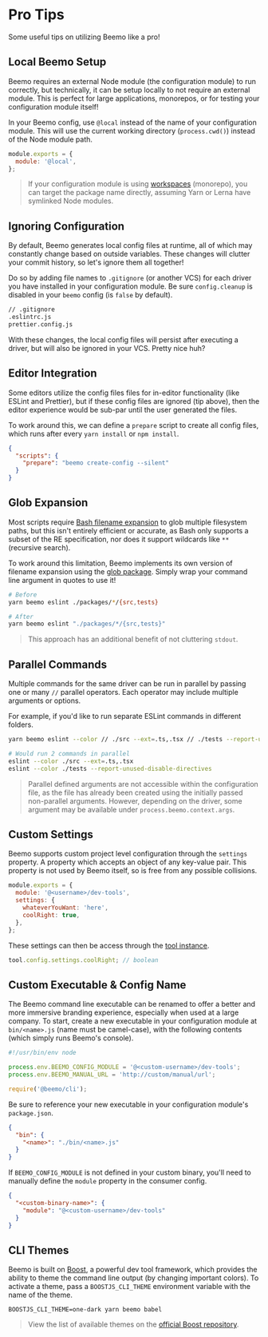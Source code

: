 # Pro Tips

Some useful tips on utilizing Beemo like a pro!

## Local Beemo Setup

Beemo requires an external Node module (the configuration module) to run correctly, but technically,
it can be setup locally to not require an external module. This is perfect for large applications,
monorepos, or for testing your configuration module itself!

In your Beemo config, use `@local` instead of the name of your configuration module. This will use
the current working directory (`process.cwd()`) instead of the Node module path.

```js
module.exports = {
  module: '@local',
};
```

> If your configuration module is using [workspaces](./workspaces.md) (monorepo), you can target the
> package name directly, assuming Yarn or Lerna have symlinked Node modules.

## Ignoring Configuration

By default, Beemo generates local config files at runtime, all of which may constantly change based
on outside variables. These changes will clutter your commit history, so let's ignore them all
together!

Do so by adding file names to `.gitignore` (or another VCS) for each driver you have installed in
your configuration module. Be sure `config.cleanup` is disabled in your `beemo` config (is `false`
by default).

```bash
// .gitignore
.eslintrc.js
prettier.config.js
```

With these changes, the local config files will persist after executing a driver, but will also be
ignored in your VCS. Pretty nice huh?

## Editor Integration

Some editors utilize the config files files for in-editor functionality (like ESLint and Prettier),
but if these config files are ignored (tip above), then the editor experience would be sub-par until
the user generated the files.

To work around this, we can define a `prepare` script to create all config files, which runs after
every `yarn install` or `npm install`.

```json
{
  "scripts": {
    "prepare": "beemo create-config --silent"
  }
}
```

## Glob Expansion

Most scripts require [Bash filename expansion](http://tldp.org/LDP/abs/html/globbingref.html) to
glob multiple filesystem paths, but this isn't entirely efficient or accurate, as Bash only supports
a subset of the RE specification, nor does it support wildcards like `**` (recursive search).

To work around this limitation, Beemo implements its own version of filename expansion using the
[glob package](https://www.npmjs.com/package/glob). Simply wrap your command line argument in quotes
to use it!

```bash
# Before
yarn beemo eslint ./packages/*/{src,tests}

# After
yarn beemo eslint "./packages/*/{src,tests}"
```

> This approach has an additional benefit of not cluttering `stdout`.

## Parallel Commands

Multiple commands for the same driver can be run in parallel by passing one or many `//` parallel
operators. Each operator may include multiple arguments or options.

For example, if you'd like to run separate ESLint commands in different folders.

```bash
yarn beemo eslint --color // ./src --ext=.ts,.tsx // ./tests --report-unused-disable-directives

# Would run 2 commands in parallel
eslint --color ./src --ext=.ts,.tsx
eslint --color ./tests --report-unused-disable-directives
```

> Parallel defined arguments are not accessible within the configuration file, as the file has
> already been created using the initially passed non-parallel arguments. However, depending on the
> driver, some argument may be available under `process.beemo.context.args`.

## Custom Settings

Beemo supports custom project level configuration through the `settings` property. A property which
accepts an object of any key-value pair. This property is not used by Beemo itself, so is free from
any possible collisions.

```js
module.exports = {
  module: '@<username>/dev-tools',
  settings: {
    whateverYouWant: 'here',
    coolRight: true,
  },
};
```

These settings can then be access through the [tool instance](./tool.md).

```js
tool.config.settings.coolRight; // boolean
```

## Custom Executable & Config Name

The Beemo command line executable can be renamed to offer a better and more immersive branding
experience, especially when used at a large company. To start, create a new executable in your
configuration module at `bin/<name>.js` (name must be camel-case), with the following contents
(which simply runs Beemo's console).

```js
#!/usr/bin/env node

process.env.BEEMO_CONFIG_MODULE = '@<custom-username>/dev-tools';
process.env.BEEMO_MANUAL_URL = 'http://custom/manual/url';

require('@beemo/cli');
```

Be sure to reference your new executable in your configuration module's `package.json`.

```json
{
  "bin": {
    "<name>": "./bin/<name>.js"
  }
}
```

If `BEEMO_CONFIG_MODULE` is not defined in your custom binary, you'll need to manually define the
`module` property in the consumer config.

```json
{
  "<custom-binary-name>": {
    "module": "@<custom-username>/dev-tools"
  }
}
```

## CLI Themes

Beemo is built on [Boost](https://github.com/milesj/boost), a powerful dev tool framework, which
provides the ability to theme the command line output (by changing important colors). To activate a
theme, pass a `BOOSTJS_CLI_THEME` environment variable with the name of the theme.

```
BOOSTJS_CLI_THEME=one-dark yarn beemo babel
```

> View the list of available themes on the
> [official Boost repository](https://github.com/milesj/boost/tree/master/themes).
